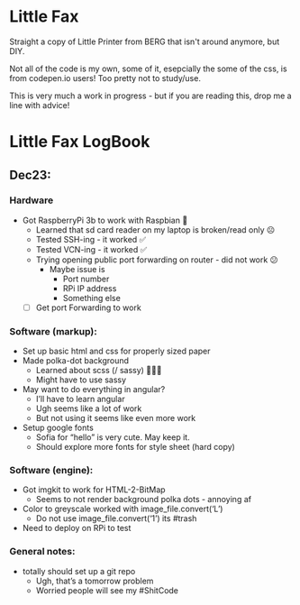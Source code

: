 # Little Fax
Straight a copy of Little Printer from BERG that isn't around anymore, but DIY.

Not all of the code is my own, some of it, esepcially the some of the css, is from codepen.io users! Too pretty not to study/use.

This is very much a work in progress - but if you are reading this, drop me a line with advice!




# Little Fax LogBook

## Dec23:
### Hardware
- Got RaspberryPi 3b to work with Raspbian 🥧
    - Learned that sd card reader on my laptop is broken/read only ☹️
    - Tested SSH-ing - it worked ✅
    - Tested VCN-ing - it worked ✅
    - Trying opening public port forwarding on router - did not work 😕
        - Maybe issue is
            - Port number
            - RPi IP address
            - Something else
    - [ ] Get port Forwarding to work

### Software (markup):
- Set up basic html and css for properly sized paper
- Made polka-dot background
    - Learned about scss (/ sassy) 💁🏻‍♀️
    - Might have to use sassy
- May want to do everything in angular?
    - I’ll have to learn angular
    - Ugh seems like a lot of work
    - But not using it seems like even more work
- Setup google fonts
    - Sofia for “hello” is very cute. May keep it.
    - Should explore more fonts for style sheet (hard copy)

### Software (engine):
- Got imgkit to work for HTML-2-BitMap
    - Seems to not render background polka dots - annoying af
- Color to greyscale worked with image_file.convert(‘L’)
    - Do not use image_file.convert(‘1’) its #trash
- Need to deploy on RPi to test

### General notes:
- totally should set up a git repo
    - Ugh, that’s a tomorrow problem
    - Worried people will see my #ShitCode

